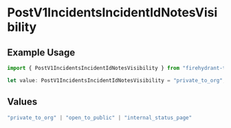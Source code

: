 # PostV1IncidentsIncidentIdNotesVisibility

## Example Usage

```typescript
import { PostV1IncidentsIncidentIdNotesVisibility } from "firehydrant-typescript-sdk/models/components";

let value: PostV1IncidentsIncidentIdNotesVisibility = "private_to_org";
```

## Values

```typescript
"private_to_org" | "open_to_public" | "internal_status_page"
```